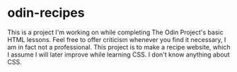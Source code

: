 # odin-recipes
This is a project I'm working on while completing The Odin Project's basic HTML lessons. 
Feel free to offer criticism whenever you find it necessary, I am in fact not a professional.
This project is to make a recipe website, which I assume I will later improve while learning CSS. I don't know anything about CSS.
